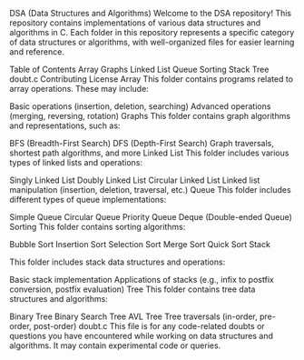 DSA (Data Structures and Algorithms)
Welcome to the DSA repository! This repository contains implementations of various data structures and algorithms in C. Each folder in this repository represents a specific category of data structures or algorithms, with well-organized files for easier learning and reference.

Table of Contents
Array
Graphs
Linked List
Queue
Sorting
Stack
Tree
doubt.c
Contributing
License
Array
This folder contains programs related to array operations. These may include:

Basic operations (insertion, deletion, searching)
Advanced operations (merging, reversing, rotation)
Graphs
This folder contains graph algorithms and representations, such as:

BFS (Breadth-First Search)
DFS (Depth-First Search)
Graph traversals, shortest path algorithms, and more
Linked List
This folder includes various types of linked lists and operations:

Singly Linked List
Doubly Linked List
Circular Linked List
Linked list manipulation (insertion, deletion, traversal, etc.)
Queue
This folder includes different types of queue implementations:

Simple Queue
Circular Queue
Priority Queue
Deque (Double-ended Queue)
Sorting
This folder contains sorting algorithms:

Bubble Sort
Insertion Sort
Selection Sort
Merge Sort
Quick Sort
Stack

This folder includes stack data structures and operations:

Basic stack implementation
Applications of stacks (e.g., infix to postfix conversion, postfix evaluation)
Tree
This folder contains tree data structures and algorithms:

Binary Tree
Binary Search Tree
AVL Tree
Tree traversals (in-order, pre-order, post-order)
doubt.c
This file is for any code-related doubts or questions you have encountered while working on data structures and algorithms. It may contain experimental code or queries.
